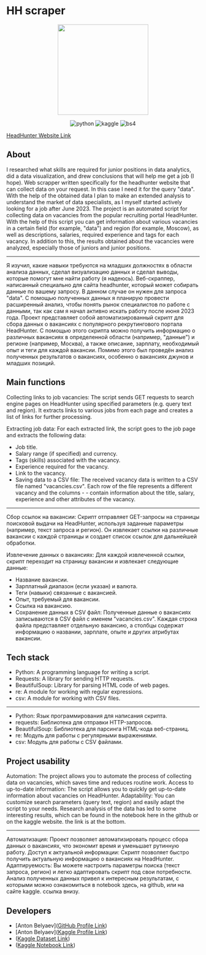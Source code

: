 # HH scraper
<p align="center">
      <img src="https://i.ibb.co/yqymhWY/unnamed-pic-32ratio-1200x800-1200x800-80570.jpg" width="236">
</p>

<p align="center">
   <img src="https://img.shields.io/badge/python-blue" alt="python">
   <img src="https://img.shields.io/badge/scraper-violet" alt="kaggle">
   <img src="https://img.shields.io/badge/beautifulsoup-red" alt="bs4"> 
</p>

[HeadHunter Website Link](https://hh.ru/)
## About
I researched what skills are required for junior positions in data analytics, did a data visualization, and drew conclusions that will help me get a job (I hope).
Web scrapper written specifically for the headhunter website that can collect data on your request. In this case I need it for the query "data". With the help of the obtained data I plan to make an extended analysis to understand the market of data specialists, as I myself started actively looking for a job after June 2023.
The project is an automated script for collecting data on vacancies from the popular recruiting portal HeadHunter. With the help of this script you can get information about various vacancies in a certain field (for example, "data") and region (for example, Moscow), as well as descriptions, salaries, required experience and tags for each vacancy.
In addition to this, the results obtained about the vacancies were analyzed, especially those of juniors and junior positions. 

------------------------------------------------------------------------------------------------------------------------------------------------------------------------------
Я изучил, какие навыки требуются на младших должностях в области анализа данных, сделал визуализацию данных и сделал выводы, которые помогут мне найти работу (я надеюсь).
Веб-скраппер, написанный специально для сайта headhunter, который может собирать данные по вашему запросу. В данном случае он нужен для запроса "data". С помощью полученных данных я планирую провести расширенный анализ, чтобы понять рынок специалистов по работе с данными, так как сам я начал активно искать работу после июня 2023 года.
Проект представляет собой автоматизированный скрипт для сбора данных о вакансиях с популярного рекрутингового портала HeadHunter. С помощью этого скрипта можно получить информацию о различных вакансиях в определенной области (например, "данные") и регионе (например, Москва), а также описание, зарплату, необходимый опыт и теги для каждой вакансии.
Помимо этого был проведён анализ полученных результатов о вакансиях, особенно о вакансиях джунов и младших позиций. 

## Main functions
Collecting links to job vacancies: The script sends GET requests to search engine pages on HeadHunter using specified parameters (e.g. query text and region). It extracts links to various jobs from each page and creates a list of links for further processing.

Extracting job data: For each extracted link, the script goes to the job page and extracts the following data:

- Job title.
- Salary range (if specified) and currency.
- Tags (skills) associated with the vacancy.
- Experience required for the vacancy.
- Link to the vacancy.
- Saving data to a CSV file: The received vacancy data is written to a CSV file named "vacancies.csv". Each row of the file represents a different vacancy and the columns - - contain information about the title, salary, experience and other attributes of the vacancy.

------------------------------------------------------------------------------------------------------------------------------------------------------------------------------
Сбор ссылок на вакансии: Скрипт отправляет GET-запросы на страницы поисковой выдачи на HeadHunter, используя заданные параметры (например, текст запроса и регион). Он извлекает ссылки на различные вакансии с каждой страницы и создает список ссылок для дальнейшей обработки.

Извлечение данных о вакансиях: Для каждой извлеченной ссылки, скрипт переходит на страницу вакансии и извлекает следующие данные:

- Название вакансии.
- Зарплатный диапазон (если указан) и валюта.
- Теги (навыки) связанные с вакансией.
- Опыт, требуемый для вакансии.
- Ссылка на вакансию.
- Сохранение данных в CSV файл: Полученные данные о вакансиях записываются в CSV файл с именем "vacancies.csv". Каждая строка файла представляет отдельную вакансию, а столбцы содержат информацию о названии, зарплате, опыте и других атрибутах вакансии.


## Tech stack
- Python: A programming language for writing a script.
- Requests: A library for sending HTTP requests.
- BeautifulSoup: Library for parsing HTML code of web pages.
- re: A module for working with regular expressions.
- csv: A module for working with CSV files.

------------------------------------------------------------------------------------------------------------------------------------------------------------------------------
- Python: Язык программирования для написания скрипта.
- requests: Библиотека для отправки HTTP-запросов.
- BeautifulSoup: Библиотека для парсинга HTML-кода веб-страниц.
- re: Модуль для работы с регулярными выражениями.
- csv: Модуль для работы с CSV файлами.

## Project usability  
Automation: The project allows you to automate the process of collecting data on vacancies, which saves time and reduces routine work.
Access to up-to-date information: The script allows you to quickly get up-to-date information about vacancies on HeadHunter.
Adaptability: You can customize search parameters (query text, region) and easily adapt the script to your needs.
Research analysis of the data has led to some interesting results, which can be found in the notebook here in the github or on the kaggle website. the link is at the bottom.

------------------------------------------------------------------------------------------------------------------------------------------------------------------------------
Автоматизация: Проект позволяет автоматизировать процесс сбора данных о вакансиях, что экономит время и уменьшает рутинную работу.
Доступ к актуальной информации: Скрипт позволяет быстро получить актуальную информацию о вакансиях на HeadHunter.
Адаптируемость: Вы можете настроить параметры поиска (текст запроса, регион) и легко адаптировать скрипт под свои потребности.
Анализ полученных данных привел к интересным результатам, с которыми можно ознакомиться в notebook здесь, на github, или на сайте kaggle. ссылка внизу.

## Developers

- [Anton Belyaev]([GitHub Profile Link](https://github.com/Ch3ekiBr3eki))
- [Anton Belyaev]([Kaggle Profile Link](https://www.kaggle.com/antonbelyaevd))
- ([Kaggle Dataset Link](https://www.kaggle.com/datasets/antonbelyaevd/headhunter-vacancies-for-data-search))
- ([Kaggle Notebook Link](https://www.kaggle.com/code/antonbelyaevd/an-introduction-to-headhunter-vacancies))

